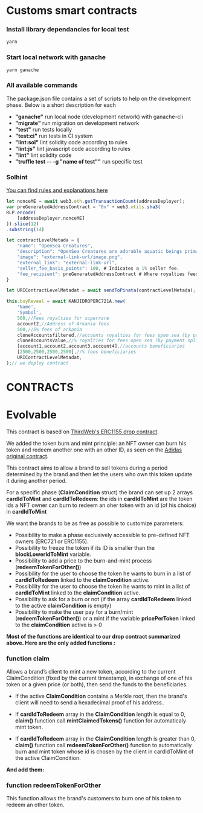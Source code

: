 # Customs smart contracts

### Install library dependancies for local test

```bash
yarn
```

### Start local network with ganache

```bash
yarn ganache
```

### All available commands

The package.json file contains a set of scripts to help on the development phase. Below is a short description for each

- **"ganache"** run local node (development network) with ganache-cli
- **"migrate"** run migration on development network
- **"test"** run tests locally
- **"test:ci"** run tests in CI system
- **"lint:sol"** lint solidity code according to rules
- **"lint:js"** lint javascript code according to rules
- **"lint"** lint solidity code
- **"truffle test -- -g "name of test""** run specific test

### Solhint

[You can find rules and explanations here](https://github.com/protofire/solhint/blob/master/docs/rules.md)


```javascript
let nonceME = await web3.eth.getTransactionCount(addressDeployer);
var preGeneratedAddressContract = "0x" + web3.utils.sha3(
RLP.encode(
    [addressDeployer,nonceME]
)).slice(12)
.substring(14)

let contractLevelMetada = {
    "name": "OpenSea Creatures",
    "description": "OpenSea Creatures are adorable aquatic beings primarily for demonstrating what can be done using the OpenSea platform. Adopt one today to try out all the OpenSea buying, selling, and bidding feature set.",
    "image": "external-link-url/image.png",
    "external_link": "external-link-url",
    "seller_fee_basis_points": 100, # Indicates a 1% seller fee.
    "fee_recipient": preGeneratedAddressContract # Where royalties fees will be paid to
}

let URIContractLevelMetadat = await sendToPinata(contractLevelMetada);

this.buyReveal = await KANJIDROPERC721A.new(
    'Name',
    'Symbol',
    500,//Fees royalties for superrare
    account2,//Address of Arkania fees
    500,//5% fees of arkania
    cloneAccountsfiltered,//accounts royalties for fees open sea (by payment splitter)
    cloneAccountsValue,//% royalties for fees open sea (by payment splitter)
    [account1,account2,account3,account4],//accounts beneficiaries
    [2500,2500,2500,2500],//% fees beneficiaries
    URIContractLevelMetadat,
);// we deploy contract
```


# CONTRACTS


# Evolvable
This contract is based on [ThirdWeb's ERC1155 drop contract](https://github.com/thirdweb-dev/contracts/blob/main/contracts/drop/DropERC1155.sol).

We added the token burn and mint principle: an NFT owner can burn his token and redeem another one with an other ID, as seen on the [Adidas original contract](https://etherscan.io/address/0x28472a58a490c5e09a238847f66a68a47cc76f0f#code).

This contract aims to allow a brand to sell tokens during a period determined by the brand and then let the users who own this token update it during another period.

For a specific phase (**ClaimCondition** struct) the brand can set up 2 arrays **cardIdToMint** and **cardIdToRedeem**: the ids in **cardIdToMint** are the token ids a NFT owner can burn to redeem an oher token with an id (of his choice) in **cardIdToMint**

We want the brands to be as free as possible to customize parameters:

- Possibility to make a phase exclusively accessible to pre-defined NFT owners (ERC721 or ERC1155).
- Possibility to freeze the token if its ID is smaller than the **blockLowerIdToMint** variable.
- Possibility to add a price to the burn-and-mint process (**redeemTokenForOther()**)
- Possibility for the user to choose the token he wants to burn in a list of **cardIdToRedeem** linked to the **claimCondition** active.
- Possibility for the user to choose the token he wants to mint in a list of **cardIdToMint** linked to the **claimCondition** active.
- Possibility to ask for a burn or not (if the array **cardIdToRedeem** linked to the active **claimCondition** is empty)
- Possibility to make the user pay for a burn/mint (**redeemTokenForOther()**) or a mint if the variable **pricePerToken** linked to the **claimCondition** active is > 0

**Most of the functions are identical to our drop contract summarized above. Here are the only added functions :**

### function claim
Allows a brand’s client to mint a new token, according to the current ClaimCondition (fixed by the current timestamp), in exchange of one of his token or a given price (or both), then send the funds to the beneficiaries.

- If the active **ClaimCondition** contains a Merkle root, then the brand's client will need to send a hexadecimal proof of his address..

- If **cardIdToRedeem** array in the **ClaimCondition** length is equal to 0, **claim()** function call **mintClaimedTokens()** function for automaticaly mint token.

- If **cardIdToRedeem** array in the **ClaimCondition** length is greater than 0, **claim()** function call **redeemTokenForOther()** function to automatically burn and mint token whose id is chosen by the client in cardIdToMint of the active ClaimCondition.

**And add them:**

### function redeemTokenForOther
This function allows the brand's customers to burn one of his token to redeem an other token.

